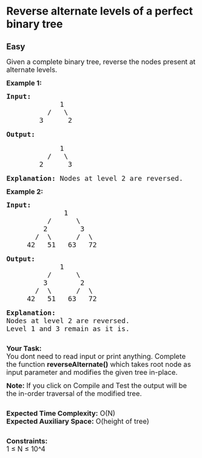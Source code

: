# Reverse alternate levels of a perfect binary tree
## Easy
<div class="problems_problem_content__Xm_eO"><p><span style="font-size:18px">Given a complete binary tree, reverse the nodes present at alternate levels.</span></p>

<p><strong><span style="font-size:18px">Example 1:</span></strong></p>

<pre><span style="font-size:18px"><strong>Input:</strong>
             1
          /   \
        3      2</span>

<strong><span style="font-size:18px">Output:</span></strong>

<span style="font-size:18px">             1
          /   \
        2      3</span>

<span style="font-size:18px"><strong>Explanation: </strong>Nodes at level 2 are reversed.</span></pre>

<p><strong><span style="font-size:18px">Example 2:</span></strong></p>

<pre><span style="font-size:18px"><strong>Input:</strong>
              1
          /      \
         2        3
       /  \      /  \
     42   51   63   72</span>

<span style="font-size:18px"><strong>Output:</strong>
             1
          /      \
         3        2
       /  \      /  \
     42   51   63   72</span>

<span style="font-size:18px"><strong>Explanation:</strong>
Nodes at level 2 are reversed.
Level 1 and 3 remain as it is.</span></pre>

<p><br>
<span style="font-size:18px"><strong>Your Task: &nbsp;</strong><br>
You dont need to read input or print anything. Complete the function <strong>reverseAlternate()</strong> which takes root node as input parameter and modifies the given tree in-place.</span></p>

<p><span style="font-size:18px"><strong>Note:</strong> If you click on Compile and Test the output will be the in-order traversal of the modified tree.</span></p>

<p><br>
<span style="font-size:18px"><strong>Expected Time Complexity:</strong> O(N)<br>
<strong>Expected Auxiliary Space:</strong> O(height of tree)</span><br>
&nbsp;</p>

<p><span style="font-size:18px"><strong>Constraints:</strong><br>
1 ≤ N ≤ 10^4</span></p>
</div>